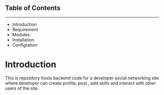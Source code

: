 # 

## Table of Contents
-----------------------------------

* Introduction
* Requirement
* Modules
* Installation
* Configration


# Introduction
 This is repository hosts backend code for a developer social networking site where developer can create profile, post , add skills and interact with other users of the site.

